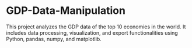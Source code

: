 # GDP-Data-Manipulation
This project analyzes the GDP data of the top 10 economies in the world. It includes data processing, visualization, and export functionalities using Python, pandas, numpy, and matplotlib.
